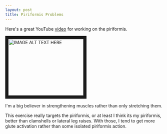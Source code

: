 ```yaml
---
layout: post
title: Piriformis Problems
---
```

Here's a great YouTube [video](https://www.youtube.com/watch?v=Lli_rI4Dj0Y) for working on the piriformis.

<a href="http://www.youtube.com/watch?feature=player_embedded&v=Lli_rI4Dj0Y
" target="_blank"><img src="http://img.youtube.com/vi/Lli_rI4Dj0Y/0.jpg" 
alt="IMAGE ALT TEXT HERE" width="240" height="180" border="10" /></a>


I'm a big believer in strengthening muscles rather than only stretching them. 

This exercise really
targets the piriformis, or at least I think its my piriformis, better than clamshells or lateral leg raises.
With those, I tend to get more glute activation rather than some isolated piriformis action.
